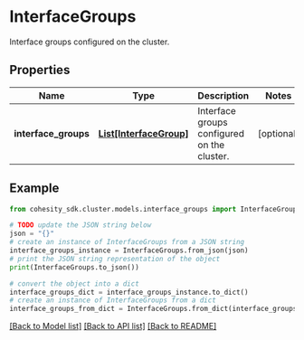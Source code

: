 # InterfaceGroups

Interface groups configured on the cluster.

## Properties

Name | Type | Description | Notes
------------ | ------------- | ------------- | -------------
**interface_groups** | [**List[InterfaceGroup]**](InterfaceGroup.md) | Interface groups configured on the cluster. | [optional] 

## Example

```python
from cohesity_sdk.cluster.models.interface_groups import InterfaceGroups

# TODO update the JSON string below
json = "{}"
# create an instance of InterfaceGroups from a JSON string
interface_groups_instance = InterfaceGroups.from_json(json)
# print the JSON string representation of the object
print(InterfaceGroups.to_json())

# convert the object into a dict
interface_groups_dict = interface_groups_instance.to_dict()
# create an instance of InterfaceGroups from a dict
interface_groups_from_dict = InterfaceGroups.from_dict(interface_groups_dict)
```
[[Back to Model list]](../README.md#documentation-for-models) [[Back to API list]](../README.md#documentation-for-api-endpoints) [[Back to README]](../README.md)


